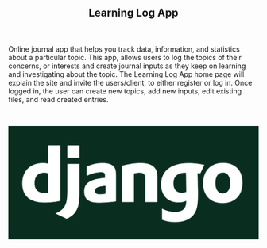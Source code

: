 ## <p align="center">Learning Log App</p>
<br>

Online journal app that helps you track data, information, and statistics about a particular topic.
This app, allows users to log the topics of their concerns, or interests and create journal inputs as they keep on learning and investigating about the topic. The Learning Log App home page will explain the site and invite the users/client, to either register or log in. Once logged in, the user can create new topics, add new inputs, edit existing files, and read created entries.

<br>

![Django](ReadMe_Images/django-logo-negative.png)

